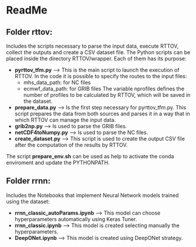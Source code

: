 # ReadMe

## Folder **rttov**:
Includes the scripts necessary to parse the input data, execute RTTOV, collect the outputs and create a CSV dataset file.
The Python scripts can be placed inside the directory RTTOV/wrapper. Each of them has its purpose:
- **pyrttov_tfm.py** --> This is the main script to launch the execution of RTTOV. In the code it is possible to specify the routes to the input files:
  * mhs_data_path: for NC files
  * ecmwf_data_path: for GRIB files
  The variable nprofiles defines the number of profiles to be calculated by RTTOV, which will be saved in the dataset.
- **prepare_data.py** --> Is the first step necessary for pyrttov_tfm.py. This script prepares the data from both sources and parses it in a way that in which RTTOV can manage the input data. 
- **grib2np.py** --> Is used to parse the GRIB files.
- **netCDF4toNumpy.py** --> Is used to parse the NC files.
- **create_dataset.py** --> This script is used to create the output CSV file after the computation of the results by RTTOV.

The script **prepare_env.sh** can be used as help to activate the conda enviroment and update the PYTHONPATH.

## Folder **rrnn**:
Includes the Notebooks that implement Neural Network models trained using the dataset:
- **rrnn_classic_autoParams.ipynb** --> This model can choose hyperparameters automatically using Keras Tuner.
- **rrnn_classic.ipynb** --> This model is created selecting manually the hyperparameters.
- **DeepONet.ipynb** --> This model is created using DeepONet strategy.




